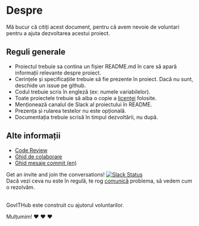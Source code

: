 # Despre

Mă bucur că citiți acest document, pentru că avem nevoie de voluntari pentru a ajuta dezvoltarea acestui proiect.

## Reguli generale

- Proiectul trebuie sa contina un fișier README.md în care să apară informații relevante despre proiect.
- Cerințele și specificațiile trebuie să fie prezente în proiect. Dacă nu sunt, deschide un issue pe github.
- Codul trebuie scris în engleză (ex: numele variabilelor).
- Toate proiectele trebuie să aiba o copie a [licenței](LICENSE) folosite.
- Menționează canalul de Slack al proiectului în README.
- Prezența și rularea testelor nu este opțională.
- Documentația trebuie scrisă în timpul dezvoltării, nu după.

## Alte informații

- [Code Review](CODE_REVIEW.md)
- [Ghid de colaborare](CONTRIBUTING.md)
- [Ghid mesaje commit (en)](COMMIT.md)

Get an invite and join the conversations! [![Slack Status](https://govitslack.herokuapp.com/badge.svg)](https://govitslack.herokuapp.com)  
Dacă vezi ceva nu este în regulă, te rog [comunică](https://govithub.slack.com) problema, să vedem cum o rezolvăm.

</br>
GovITHub este construit cu ajutorul voluntarilor.

Mulțumim! :heart: :heart: :heart:
